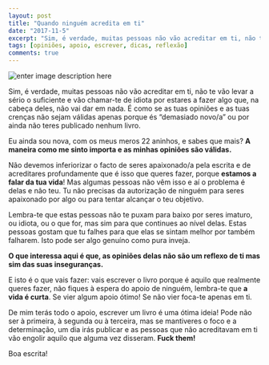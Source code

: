 ```yaml
---
layout: post
title: "Quando ninguém acredita em ti"
date: "2017-11-5"
excerpt: "Sim, é verdade, muitas pessoas não vão acreditar em ti, não te vão levar a sério o suficiente e vão chamar-te de idiota por estares a fazer algo que, na cabeça deles, não vai dar em nada."
tags: [opiniões, apoio, escrever, dicas, reflexão]
comments: true
---
```


![enter image description here](https://i.imgur.com/ke1JZDY.jpg)

Sim, é verdade, muitas pessoas não vão acreditar em ti, não te vão levar a sério o suficiente e vão chamar-te de idiota por estares a fazer algo que, na cabeça deles, não vai dar em nada. É como se as tuas opiniões e as tuas crenças não sejam válidas apenas porque és “demasiado novo/a” ou por ainda não teres publicado nenhum livro. 

Eu ainda sou nova, com os meus meros 22 aninhos, e sabes que mais? **A maneira como me sinto importa e as minhas opiniões são válidas.** 

Não devemos inferiorizar o facto de seres apaixonado/a pela escrita e de acreditares profundamente que é isso que queres fazer, porque **estamos a falar da tua vida**! Mas algumas pessoas não vêm isso e aí o problema é delas e não teu. Tu não precisas da autorização de ninguém para seres apaixonado por algo ou para tentar alcançar o teu objetivo.

Lembra-te que estas pessoas não te puxam para baixo por seres imaturo, ou idiota, ou o que for, mas sim para que continues ao nível delas. Estas pessoas gostam que tu falhes para que elas se sintam melhor por também falharem. Isto pode ser algo genuíno como pura inveja.

**O que interessa aqui é que, as opiniões delas não são um reflexo de ti mas sim das suas inseguranças.** 

E isto é o que vais fazer: vais escrever o livro porque é aquilo que realmente queres fazer, não fiques à espera do apoio de ninguém, lembra-te que **a vida é curta**. Se vier algum apoio ótimo! Se não vier foca-te apenas em ti.

De mim terás todo o apoio, escrever um livro é uma ótima ideia! Pode não ser à primeira, à segunda ou à terceira, mas se mantiveres o foco e a determinação, um dia irás publicar e as pessoas que não acreditavam em ti vão engolir aquilo que alguma vez disseram. **Fuck them!**

Boa escrita!

